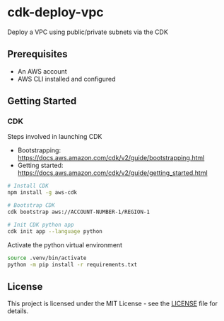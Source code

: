 # cdk-deploy-vpc

Deploy a VPC using public/private subnets via the CDK

## Prerequisites

- An AWS account
- AWS CLI installed and configured

## Getting Started

### CDK

Steps involved in launching CDK

- Bootstrapping: https://docs.aws.amazon.com/cdk/v2/guide/bootstrapping.html
- Getting started: https://docs.aws.amazon.com/cdk/v2/guide/getting_started.html

```bash
# Install CDK
npm install -g aws-cdk

# Bootstrap CDK
cdk bootstrap aws://ACCOUNT-NUMBER-1/REGION-1

# Init CDK python app
cdk init app --language python
```

Activate the python virtual environment

```bash
source .venv/bin/activate
python -m pip install -r requirements.txt
```

## License

This project is licensed under the MIT License - see the [LICENSE](LICENSE) file for details.
